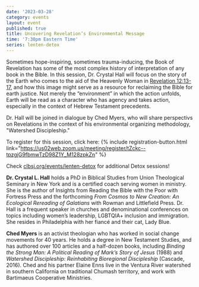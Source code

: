 ```yaml
---
date: '2023-03-28'
category: events
layout: event
published: true
title: Uncovering Revelation’s Environmental Message
time: '7:30pm Eastern Time'
series: lenten-detox
---
```

Sometimes hope-inspiring, sometimes trauma-inducing, the Book of Revelation has some of the most complex history of interpretation of any book in the Bible. In this session, Dr. Crystal Hall will focus on the story of the Earth who comes to the aid of the Heavenly Woman in [Revelation 12:13-17](https://bible.oremus.org/?ql=543409614), and how this image might serve as a resource for reclaiming the Bible for earth justice. Not merely the “environment” in which the action unfolds, Earth will be read as a character who has agency and takes action, especially in the context of Hebrew Testament precedents. 

Dr. Hall will be joined in dialogue by Ched Myers, who will share perspectivs on Revelations in the context of his environmental organizing methodology, "Watershed Discipleship."

To register for this session, click here: {% include registration-button.html link="https://us02web.zoom.us/meeting/register/tZckc--tpzgjG9fbmwTzD98Z1Y_M128zpkZn" %}

Check [clbsj.org/events/lenten-detox](https://clbsj.org/events/lenten-detox/) for additional Detox sessions!

**Dr. Crystal L. Hall** holds a PhD in Biblical Studies from Union Theological Seminary in New York and is a certified coach serving women in ministry. She is the author of Insights from Reading the Bible with the Poor with Fortress Press and the forthcoming _From Cosmos to New Creation: An Ecological Rereading of Galatians_ with Rowman and Littlefield Press. Dr. Hall is a frequent speaker in churches and denominational conferences on topics including women’s leadership, LGBTQIA+ inclusion and immigration. She resides in Philadelphia with her fiancé and their cat, Lady Blue.

**Ched Myers** is an activist theologian who has worked in social change movements for 40 years. He holds a degree in New Testament Studies, and has authored over 100 articles and a half-dozen books, including _Binding the Strong Man: A Political Reading of Mark’s Story of Jesus_ (1988) and _Watershed Discipleship: Reinhabiting Bioregional Discipleship_ (Cascade, 2016). Ched and his partner Elaine Enns live in the Ventura River watershed in southern California on traditional Chumash territory, and work with Bartimaeus Cooperative Ministries.
